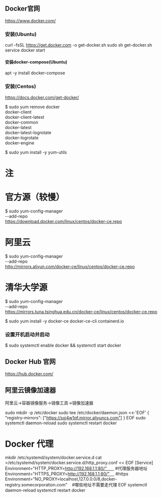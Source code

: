 ## Docker官网
https://www.docker.com/

### 安装(Ubuntu)
curl -fsSL https://get.docker.com -o get-docker.sh
sudo sh get-docker.sh
service docker start

#### 安装docker-compose(Ubuntu)
apt -y install docker-compose

### 安装(Centos)
https://docs.docker.com/get-docker/

$ sudo yum remove docker \
                  docker-client \
                  docker-client-latest \
                  docker-common \
                  docker-latest \
                  docker-latest-logrotate \
                  docker-logrotate \
                  docker-engine

$ sudo yum install -y yum-utils

# 注

# 官方源（较慢）
$ sudo yum-config-manager \
    --add-repo \
    https://download.docker.com/linux/centos/docker-ce.repo

# 阿里云
$ sudo yum-config-manager \
    --add-repo \
    http://mirrors.aliyun.com/docker-ce/linux/centos/docker-ce.repo

# 清华大学源
$ sudo yum-config-manager \
    --add-repo \
    https://mirrors.tuna.tsinghua.edu.cn/docker-ce/linux/centos/docker-ce.repo

$ sudo yum install -y docker-ce docker-ce-cli containerd.io

### 设置开机启动并启动
$ sudo systemctl enable docker && systemctl start docker

## Docker Hub 官网
https://hub.docker.com/  



## 阿里云镜像加速器
阿里云->容器镜像服务->镜像工具->镜像加速器

sudo mkdir -p /etc/docker
sudo tee /etc/docker/daemon.json <<-'EOF'
{
  "registry-mirrors": ["https://sxj4w1qf.mirror.aliyuncs.com"]
}
EOF
sudo systemctl daemon-reload
sudo systemctl restart docker


# Docker 代理
mkdir /etc/systemd/system/docker.service.d
cat >/etc/systemd/system/docker.service.d/http_proxy.conf << EOF
[Service]
Environment="HTTP_PROXY=http://192.168.1.1:80/"       #代理服务器地址
Environment="HTTPS_PROXY=http://192.168.1.1:80/"     #https
Environment="NO_PROXY=localhost,127.0.0.0/8,docker-registry.somecorporation.com"    #哪些地址不需要走代理
EOF
systemctl daemon-reload
systemctl restart docker